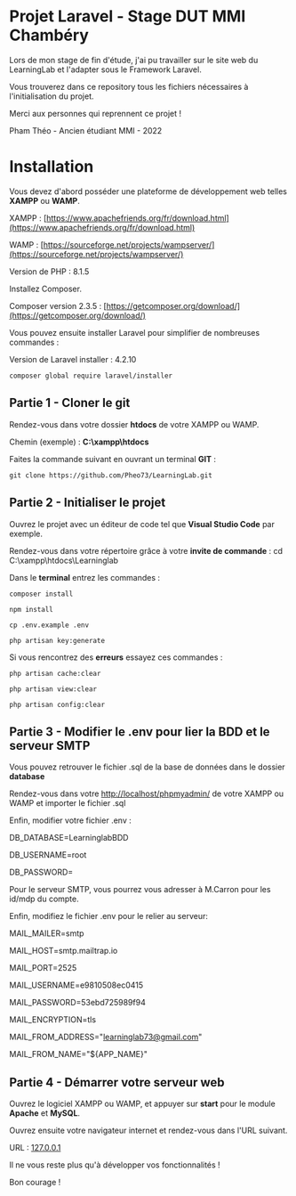 # Projet Laravel - Stage DUT MMI Chambéry

Lors de mon stage de fin d'étude, j'ai pu travailler sur le site web du LearningLab et l'adapter sous le Framework Laravel.

Vous trouverez dans ce repository tous les fichiers nécessaires à l'initialisation du projet.

Merci aux personnes qui reprennent ce projet !

Pham Théo - Ancien étudiant MMI - 2022

# Installation

Vous devez d'abord posséder une plateforme de développement web telles **XAMPP** ou **WAMP**.

XAMPP : [https://www.apachefriends.org/fr/download.html](https://www.apachefriends.org/fr/download.html)

WAMP : [https://sourceforge.net/projects/wampserver/](https://sourceforge.net/projects/wampserver/)

Version de PHP : 8.1.5

Installez Composer.

Composer version 2.3.5 : [https://getcomposer.org/download/](https://getcomposer.org/download/)

Vous pouvez ensuite installer Laravel pour simplifier de nombreuses commandes :

Version de Laravel installer : 4.2.10

`composer global require laravel/installer`

## Partie 1 - Cloner le git

Rendez-vous dans votre dossier **htdocs** de votre XAMPP ou WAMP.

Chemin (exemple) : **C:\xampp\htdocs**

Faites la commande suivant en ouvrant un terminal **GIT** :

`git clone https://github.com/Pheo73/LearningLab.git`

## Partie 2 - Initialiser le projet

Ouvrez le projet avec un éditeur de code tel que **Visual Studio Code** par exemple.

Rendez-vous dans votre répertoire grâce à votre **invite de commande** : cd C:\xampp\htdocs\Learninglab

Dans le **terminal** entrez les commandes :

`composer install`

`npm install`

`cp .env.example .env`

`php artisan key:generate`

Si vous rencontrez des **erreurs** essayez ces commandes :

`php artisan cache:clear`

`php artisan view:clear`

`php artisan config:clear`

## Partie 3 - Modifier le .env pour lier la BDD et le serveur SMTP

Vous pouvez retrouver le fichier .sql de la base de données dans le dossier **database**

Rendez-vous dans votre [http://localhost/phpmyadmin/](http://localhost/phpmyadmin/) de votre XAMPP ou WAMP et importer le fichier .sql

Enfin, modifier votre fichier .env :

DB_DATABASE=LearninglabBDD

DB_USERNAME=root

DB_PASSWORD=

Pour le serveur SMTP, vous pourrez vous adresser à M.Carron pour les id/mdp du compte.

Enfin, modifiez le fichier .env pour le relier au serveur:

MAIL_MAILER=smtp

MAIL_HOST=smtp.mailtrap.io

MAIL_PORT=2525

MAIL_USERNAME=e9810508ec0415

MAIL_PASSWORD=53ebd725989f94

MAIL_ENCRYPTION=tls

MAIL_FROM_ADDRESS="learninglab73@gmail.com"

MAIL_FROM_NAME="${APP_NAME}"

## Partie 4 - Démarrer votre serveur web

Ouvrez le logiciel XAMPP ou WAMP, et appuyer sur **start** pour le module **Apache** et **MySQL**.

Ouvrez ensuite votre navigateur internet et rendez-vous dans l'URL suivant.

URL : [127.0.0.1](127.0.0.1)

Il ne vous reste plus qu'à développer vos fonctionnalités !

Bon courage !
